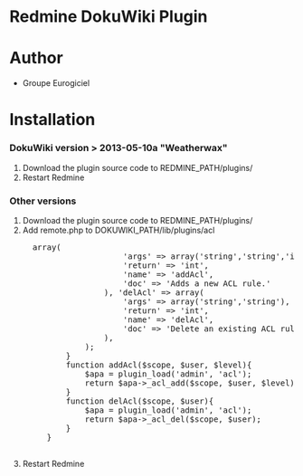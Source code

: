 # Redmine DokuWiki Plugin #

# Author #
* Groupe Eurogiciel
# Installation #
### DokuWiki version > 2013-05-10a "Weatherwax" ###
1. Download the plugin source code to REDMINE_PATH/plugins/
2. Restart Redmine

### Other versions ###
1. Download the plugin source code to REDMINE_PATH/plugins/
2. Add remote.php to DOKUWIKI_PATH/lib/plugins/acl <pre>
    <?php
        class remote_plugin_acl extends DokuWiki_Remote_Plugin {
            function _getMethods() {
                return array(
                    'addAcl' => array(
                        'args' => array('string','string','int'),
                        'return' => 'int',
                        'name' => 'addAcl',
                        'doc' => 'Adds a new ACL rule.'
                    ), 'delAcl' => array(
                        'args' => array('string','string'),
                        'return' => 'int',
                        'name' => 'delAcl',
                        'doc' => 'Delete an existing ACL rule.'
                    ),
                );
            }
            function addAcl($scope, $user, $level){
                $apa = plugin_load('admin', 'acl');
                return $apa->_acl_add($scope, $user, $level);
            }
            function delAcl($scope, $user){
                $apa = plugin_load('admin', 'acl');
                return $apa->_acl_del($scope, $user);
            }
        }
    </pre>
3. Restart Redmine

